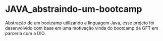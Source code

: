 # JAVA_abstraindo-um-bootcamp
Abstração de um bootcamp utilizando a linguagem Java, esse projeto foi desenvolvido com base em uma motivação vinda do bootcamp da GFT em parceria com a DIO.
